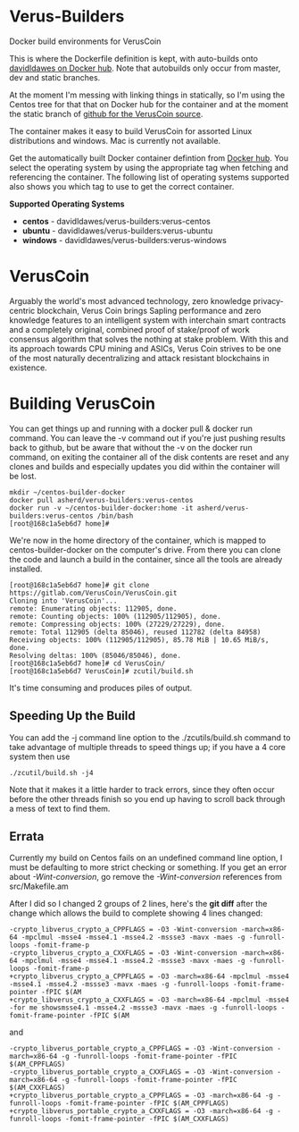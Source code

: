 # Verus-Builders
Docker build environments for VerusCoin

This is where the Dockerfile definition is kept, with auto-builds onto [davidldawes on Docker hub](https://hub.docker.com/r/davidldawes/verus-builders). Note that autobuilds only occur from master, dev and static branches. 

At the moment I'm messing with linking things in statically, so I'm using the Centos tree for that that on Docker hub for the container and at the moment the static branch of [github for the VerusCoin source](https://github.com/DavidLDawes/VerusCoin/tree/static).

The container makes it easy to build VerusCoin for assorted Linux distributions and windows. Mac is currently not available.

Get the automatically built Docker container defintion from [Docker hub](https://hub.docker.com/r/davidldawes/verus-builders). You select the operating system by using the appropriate tag when fetching and referencing the container. The following list of operating systems supported also shows you which tag to use to get the correct container.

**Supported Operating Systems**
* **centos** - davidldawes/verus-builders:verus-centos 
* **ubuntu** - davidldawes/verus-builders:verus-ubuntu 
* **windows** - davidldawes/verus-builders:verus-windows 

# VerusCoin
Arguably the world's most advanced technology, zero knowledge privacy-centric blockchain, Verus Coin brings Sapling performance and zero knowledge features to an intelligent system with interchain smart contracts and a completely original, combined proof of stake/proof of work consensus algorithm that solves the nothing at stake problem. With this and its approach towards CPU mining and ASICs, Verus Coin strives to be one of the most naturally decentralizing and attack resistant blockchains in existence.

# Building VerusCoin
You can get things up and running with a docker pull & docker run command. You can leave the -v command out if you're just pushing results back to github, but be aware that without the -v on the docker run command, on exiting the container all of the disk contents are reset and any clones and builds and especially updates you did within the container will be lost.

    mkdir ~/centos-builder-docker
    docker pull asherd/verus-builders:verus-centos
    docker run -v ~/centos-builder-docker:home -it asherd/verus-builders:verus-centos /bin/bash
    [root@168c1a5eb6d7 home]#

We're now in the home directory of the container, which is mapped to centos-builder-docker on the computer's drive. From there you can clone the code and launch a build in the container, since all the tools are already installed.

    [root@168c1a5eb6d7 home]# git clone https://gitlab.com/VerusCoin/VerusCoin.git
    Cloning into 'VerusCoin'...
    remote: Enumerating objects: 112905, done.
    remote: Counting objects: 100% (112905/112905), done.
    remote: Compressing objects: 100% (27229/27229), done.
    remote: Total 112905 (delta 85046), reused 112782 (delta 84958)
    Receiving objects: 100% (112905/112905), 85.78 MiB | 10.65 MiB/s, done.
    Resolving deltas: 100% (85046/85046), done.
    [root@168c1a5eb6d7 home]# cd VerusCoin/
    [root@168c1a5eb6d7 VerusCoin]# zcutil/build.sh

It's time consuming and produces piles of output.

## Speeding Up the Build
You can add the -j command line option to the ./zcutils/build.sh command to take advantage of multiple threads to speed things up; if you have a 4 core system then use

    ./zcutil/build.sh -j4

Note that it makes it a little harder to track errors, since they often occur before the other threads finish so you end up having to scroll back through a mess of text to find them.

## Errata
Currently my build on Centos fails on an undefined command line option, I must be defaulting to more strict checking or something. If you get an error about *-Wint-conversion*, go remove the *-Wint-conversion* references from src/Makefile.am

After I did so I changed 2 groups of 2 lines, here's the **git diff** after the change which allows the build to complete showing 4 lines changed:
    
    -crypto_libverus_crypto_a_CPPFLAGS = -O3 -Wint-conversion -march=x86-64 -mpclmul -msse4 -msse4.1 -msse4.2 -mssse3 -mavx -maes -g -funroll-loops -fomit-frame-p
    -crypto_libverus_crypto_a_CXXFLAGS = -O3 -Wint-conversion -march=x86-64 -mpclmul -msse4 -msse4.1 -msse4.2 -mssse3 -mavx -maes -g -funroll-loops -fomit-frame-p
    +crypto_libverus_crypto_a_CPPFLAGS = -O3 -march=x86-64 -mpclmul -msse4 -msse4.1 -msse4.2 -mssse3 -mavx -maes -g -funroll-loops -fomit-frame-pointer -fPIC $(AM
    +crypto_libverus_crypto_a_CXXFLAGS = -O3 -march=x86-64 -mpclmul -msse4 -for me showsmsse4.1 -msse4.2 -mssse3 -mavx -maes -g -funroll-loops -fomit-frame-pointer -fPIC $(AM

and

    -crypto_libverus_portable_crypto_a_CPPFLAGS = -O3 -Wint-conversion -march=x86-64 -g -funroll-loops -fomit-frame-pointer -fPIC $(AM_CPPFLAGS)
    -crypto_libverus_portable_crypto_a_CXXFLAGS = -O3 -Wint-conversion -march=x86-64 -g -funroll-loops -fomit-frame-pointer -fPIC $(AM_CXXFLAGS)
    +crypto_libverus_portable_crypto_a_CPPFLAGS = -O3 -march=x86-64 -g -funroll-loops -fomit-frame-pointer -fPIC $(AM_CPPFLAGS)
    +crypto_libverus_portable_crypto_a_CXXFLAGS = -O3 -march=x86-64 -g -funroll-loops -fomit-frame-pointer -fPIC $(AM_CXXFLAGS)
